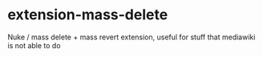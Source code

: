 # extension-mass-delete
Nuke / mass delete + mass revert extension, useful for stuff that mediawiki is not able to do
